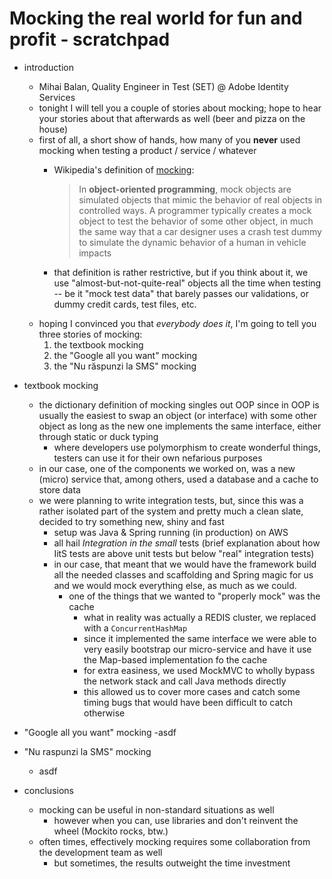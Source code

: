 # Mocking the real world for fun and profit - scratchpad

- introduction
    - Mihai Balan, Quality Engineer in Test (SET) @ Adobe Identity Services
    - tonight I will tell you a couple of stories about mocking; hope to hear your stories about that afterwards as well (beer and pizza on the house)
    - first of all, a short show of hands, how many of you **never** used mocking when testing a product / service / whatever
        - Wikipedia's definition of [mocking](https://en.wikipedia.org/wiki/Mock_object):
            > In **object-oriented programming**, mock objects are simulated objects that mimic the behavior of real objects in controlled ways. A programmer typically creates a mock object to test the behavior of some other object, in much the same way that a car designer uses a crash test dummy to simulate the dynamic behavior of a human in vehicle impacts

        - that definition is rather restrictive, but if you think about it, we use "almost-but-not-quite-real" objects all the time when testing -- be it "mock test data" that barely passes our validations, or dummy credit cards, test files, etc.
    - hoping I convinced you that _everybody does it_, I'm going to tell you three stories of mocking:
        1. the textbook mocking
        2. the "Google all you want" mocking
        3. the "Nu răspunzi la SMS" mocking
- textbook mocking
    - the dictionary definition of mocking singles out OOP since in OOP is usually the easiest to swap an object (or interface) with some other object as long as the new one implements the same interface, either through static or duck typing
        - where developers use polymorphism to create wonderful things, testers can use it for their own nefarious purposes 
    - in our case, one of the components we worked on, was a new (micro) service that, among others, used a database and a cache to store data
    - we were planning to write integration tests, but, since this was a rather isolated part  of the system and pretty much a clean slate, decided to try something new, shiny and fast
        - setup was Java & Spring running (in production) on AWS
        - all hail _Integration in the small_ tests (brief explanation about how IitS tests are above unit tests but below "real" integration tests)
        - in our case, that meant that we would have the framework build all the needed classes and scaffolding and Spring magic for us and we would mock everything else, as much as we could.
            - one of the things that we wanted to "properly mock" was the cache
                - what in reality was actually a REDIS cluster, we replaced with a `ConcurrentHashMap`
                - since it implemented the same interface we were able to very easily bootstrap our micro-service and have it use the Map-based implementation fo the cache
                - for extra easiness, we used MockMVC to wholly bypass the network stack and call Java methods directly
                - this allowed us to cover more cases and catch some timing bugs that would have been difficult to catch otherwise
- "Google all you want" mocking
    -asdf
- "Nu raspunzi la SMS" mocking
    - asdf

- conclusions
    - mocking can be useful in non-standard situations as well
        - however when you can, use libraries and don't reinvent the wheel (Mockito rocks, btw.)
    - often times, effectively mocking requires some collaboration from the development team as well
        - but sometimes, the results outweight the time investment